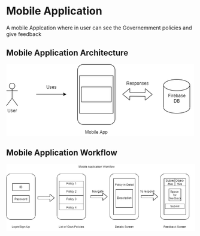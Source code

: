 # Mobile Application

A mobile Applcation where in user can see the Governemment policies and give feedback 

## Mobile Application Architecture

![image](https://github.com/IndiaCFG2/team-1/blob/master/Android/Mobile%20app%20architecture.png)

## Mobile Application Workflow

![image](https://github.com/IndiaCFG2/team-1/blob/master/Android/Mobile%20app%20workflow.png)
